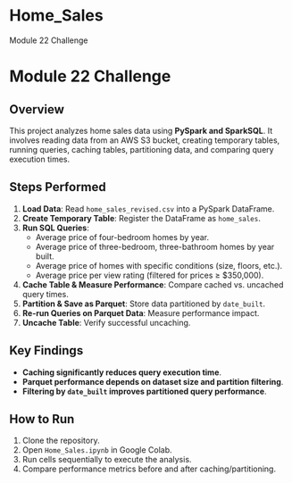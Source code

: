# Home_Sales
Module 22 Challenge

# Module 22 Challenge

## Overview
This project analyzes home sales data using **PySpark and SparkSQL**. It involves reading data from an AWS S3 bucket, creating temporary tables, running queries, caching tables, partitioning data, and comparing query execution times.

## Steps Performed
1. **Load Data**: Read `home_sales_revised.csv` into a PySpark DataFrame.
2. **Create Temporary Table**: Register the DataFrame as `home_sales`.
3. **Run SQL Queries**:
   - Average price of four-bedroom homes by year.
   - Average price of three-bedroom, three-bathroom homes by year built.
   - Average price of homes with specific conditions (size, floors, etc.).
   - Average price per view rating (filtered for prices ≥ $350,000).
4. **Cache Table & Measure Performance**: Compare cached vs. uncached query times.
5. **Partition & Save as Parquet**: Store data partitioned by `date_built`.
6. **Re-run Queries on Parquet Data**: Measure performance impact.
7. **Uncache Table**: Verify successful uncaching.

## Key Findings
- **Caching significantly reduces query execution time**.
- **Parquet performance depends on dataset size and partition filtering**.
- **Filtering by `date_built` improves partitioned query performance**.

## How to Run
1. Clone the repository.
2. Open `Home_Sales.ipynb` in Google Colab.
3. Run cells sequentially to execute the analysis.
4. Compare performance metrics before and after caching/partitioning.

